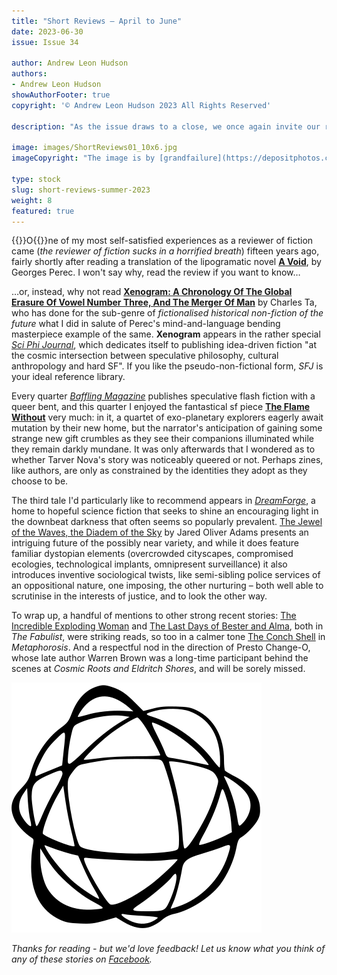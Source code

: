 ```yaml
---
title: "Short Reviews – April to June"
date: 2023-06-30
issue: Issue 34

author: Andrew Leon Hudson
authors:
- Andrew Leon Hudson
showAuthorFooter: true
copyright: '© Andrew Leon Hudson 2023 All Rights Reserved'

description: "As the issue draws to a close, we once again invite our readers to use us as a springboard to dive into the fiction offered by other interesting online zines out there. Three new stories from three different publications, all released in the last three months and all very much worth a little of your time."

image: images/ShortReviews01_10x6.jpg
imageCopyright: "The image is by [grandfailure](https://depositphotos.com/368748152/stock-photo-man-standing-mysterious-library-digital.html) via DepositPhotos.com."

type: stock
slug: short-reviews-summer-2023
weight: 8
featured: true
---
```


{{<glyph>}}O{{</glyph>}}ne of my most self-satisfied experiences as a reviewer of fiction came (*the reviewer of fiction sucks in a horrified breath*) fifteen years ago, fairly shortly after reading a translation of the lipogramatic novel **[A Void](https://cartesiantheatre.wordpress.com/2008/11/07/a-void/)**, by Georges Perec. I won't say why, read the review if you want to know… 

…or, instead, why not read **[Xenogram: A Chronology Of The Global Erasure Of Vowel Number Three, And The Merger Of Man](https://www.sciphijournal.org/index.php/2023/06/23/xenogram-a-chronology-of-the-global-erasure-of-vowel-number-three-and-the-merger-of-man/)** by Charles Ta, who has done for the sub-genre of *fictionalised historical non-fiction of the future* what I did in salute of Perec's mind-and-language bending masterpiece example of the same. **Xenogram** appears in the rather special *[Sci Phi Journal](https://www.sciphijournal.org/)*, which dedicates itself to publishing idea-driven fiction "at the cosmic intersection between speculative philosophy, cultural anthropology and hard SF". If you like the pseudo-non-fictional form, *SFJ* is your ideal reference library.

Every quarter *[Baffling Magazine](https://www.bafflingmag.com/)* publishes speculative flash fiction with a queer bent, and this quarter I enjoyed the fantastical sf piece **[The Flame Without](https://www.bafflingmag.com/issue-eleven/the-flame-without)** very much: in it, a quartet of exo-planetary explorers eagerly await mutation by their new home, but the narrator's anticipation of gaining some strange new gift crumbles as they see their companions illuminated while they remain darkly mundane. It was only afterwards that I wondered as to whether Tarver Nova's story was noticeably queered or not. Perhaps zines, like authors, are only as constrained by the identities they adopt as they choose to be.

The third tale I'd particularly like to recommend appears in *[DreamForge](https://dreamforge.mywebportal.app/)*, a home to hopeful science fiction that seeks to shine an encouraging light in the downbeat darkness that often seems so popularly prevalent. [The Jewel of the Waves, the Diadem of the Sky](https://dreamforge.mywebportal.app/dreamforge/stories/show/the-jewel-of-the-waves-the-diadem-of-the-sky-jared-oliver-adams) by Jared Oliver Adams presents an intriguing future of the possibly near variety, and while it does feature familiar dystopian elements (overcrowded cityscapes, compromised ecologies, technological implants, omnipresent surveillance) it also introduces inventive sociological twists, like semi-sibling police services of an oppositional nature, one imposing, the other nurturing – both well able to scrutinise in the interests of justice, and to look the other way.

To wrap up, a handful of mentions to other strong recent stories: [The Incredible Exploding Woman](https://fabulistmagazine.com/the-incredible-exploding-woman/) and [The Last Days of Bester and Alma](https://fabulistmagazine.com/the-last-days-of-bester-and-alma/), both in *The Fabulist*, were striking reads, so too in a calmer tone [The Conch Shell](https://magazine.metaphorosis.com/story/2023/the-conch-shell-elizabeth-raphael/) in *Metaphorosis*. And a respectful nod in the direction of Presto Change-O, whose late author Warren Brown was a long-time participant behind the scenes at *Cosmic Roots and Eldritch Shores*, and will be sorely missed.

![Orbit-lrg](images/Orbit.svg)

*Thanks for reading - but we'd love feedback! Let us know what you think of any of these stories on [Facebook](https://www.facebook.com/MythaxisMagazine/posts/).*
